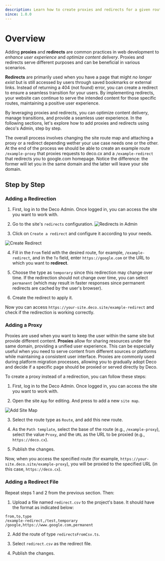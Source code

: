 ```yaml
---
description: Learn how to create proxies and redirects for a given route
since: 1.0.0
---
```


# Overview

Adding **proxies** and **redirects** are common practices in web development to _enhance user experience_ and _optimize content delivery_. Proxies and redirects serve different purposes and can be beneficial in various scenarios.

**Redirects** are primarily used when you have a page that might _no longer exist_ but is still accessed by users through saved bookmarks or external links. Instead of returning a 404 (not found) error, you can create a redirect to ensure a seamless transition for your users. By implementing redirects, your website can continue to serve the intended content for those specific routes, maintaining a positive user experience.

By leveraging proxies and redirects, you can optimize content delivery, manage transitions, and provide a seamless user experience. In the following sections, let's explore how to add proxies and redirects using deco's Admin, step by step.

The overall process involves changing the site route map and attaching a proxy or a redirect depending wether your use case needs one or the other. At the end of the process we should be able to create an example route `/example-proxy` that proxies requests to deco.cx and a `/example-redirect` that redirects you to google.com homepage. Notice the difference: the former will let you in the same domain and the latter will leave your site domain.

## Step by Step

### Adding a Redirection

1. First, log in to the Deco Admin. Once logged in, you can access the site you want to work with.

2. Go to the site's `redirects` configuration.
![Redirects in Admin](https://github.com/deco-cx/apps/assets/882438/29e9f388-2c32-4190-96e5-ac5a8001b68c)

3. Click on `Create a redirect` and configure it according to your needs.

![Create Redirect](https://github.com/deco-cx/apps/assets/882438/63a7d2a4-cc53-47eb-adca-c6cb601e7f41)

4. Fill in the `From` field with the desired route, for example, `/example-redirect`, and in the `To` field, enter `https://google.com` or the URL to which you want to **redirect**.

5. Choose the type as `temporary` since this redirection may change over time. If the redirection should not change over time, you can select `permanent` (which may result in faster responses since permanent redirects are cached by the user's browser).

6. Create the redirect to apply it.

Now you can access `https://your-site.deco.site/example-redirect` and check if the redirection is working correctly.

### Adding a Proxy

Proxies are used when you want to keep the user within the same site but provide different content. **Proxies** allow for sharing resources under the same domain, providing a unified user experience. This can be especially useful when you need to serve content from different sources or platforms while maintaining a consistent user interface. Proxies are commonly used during platform migration processes, allowing you to gradually adopt Deco and decide if a specific page should be proxied or served directly by Deco.

To create a proxy instead of a redirection, you can follow these steps:

1. First, log in to the Deco Admin. Once logged in, you can access the site you want to work with.

2. Open the site `App` for editing. And press to add a new `site map`.

![Add Site Map](https://github.com/deco-cx/apps/assets/882438/92427ed1-54cb-49f2-88f5-3be8c1c27b8a)

3. Select the route type as `Route`, and add this new route.

4. As the `Path template`, select the base of the route (e.g., `/example-proxy`), select the value `Proxy`, and the `URL` as the URL to be proxied (e.g., `https://deco.cx`).

5. Publish the changes.

Now, when you access the specified route (for example, `https://your-site.deco.site/example-proxy`), you will be proxied to the specified URL (in this case, `https://deco.cx`).

### Adding a Redirect File

Repeat steps 1 and 2 from the previous section. Then:

1. Upload a file named `redirect.csv` to the project's base. It should have the format as indicated below:

```
from,to,type
/example-redirect,/test,temporary
/google,https://www.google.com,permanent
```


2. Add the route of type `redirectsFromCsv.ts`.

3. Select `redirect.csv` as the redirect file.

4. Publish the changes.